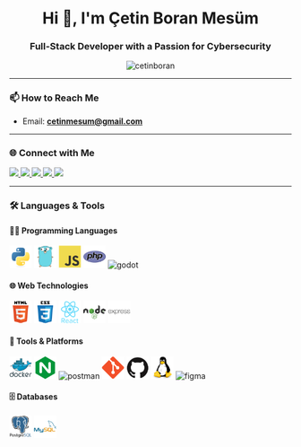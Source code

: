 <h1 align="center">Hi 👋, I'm Çetin Boran Mesüm</h1>
<h3 align="center">Full-Stack Developer with a Passion for Cybersecurity</h3>

<p align="center">
  <img src="https://komarev.com/ghpvc/?username=cetinboran&label=Profile%20views&color=0e75b6&style=flat" alt="cetinboran" />
</p>

---

### 📫 How to Reach Me

- Email: **cetinmesum@gmail.com**

---

### 🌐 Connect with Me

<p align="left">
  <a href="https://twitter.com/2023anm" target="_blank">
    <img src="https://img.shields.io/badge/Twitter-@2023anm-1DA1F2?style=for-the-badge&logo=twitter&logoColor=white" />
  </a>
  <a href="https://linkedin.com/in/cetinboran" target="_blank">
    <img src="https://img.shields.io/badge/LinkedIn-Çetin%20Boran%20Mesüm-0077B5?style=for-the-badge&logo=linkedin&logoColor=white" />
  </a>
  <a href="https://medium.com/@cetinmesum" target="_blank">
    <img src="https://img.shields.io/badge/Medium-@cetinmesum-12100E?style=for-the-badge&logo=medium&logoColor=white" />
  </a>
  <a href="https://www.youtube.com/@cetinboranmesum" target="_blank">
    <img src="https://img.shields.io/badge/YouTube-Çetin%20Boran%20Mesüm-FF0000?style=for-the-badge&logo=youtube&logoColor=white" />
  </a>
  <a href="https://github.com/cetinboran" target="_blank">
    <img src="https://img.shields.io/badge/GitHub-cetinboran-181717?style=for-the-badge&logo=github&logoColor=white" />
  </a>
</p>

---

### 🛠️ Languages & Tools

#### 👨‍💻 Programming Languages
<p align="left">
  <img src="https://raw.githubusercontent.com/devicons/devicon/master/icons/python/python-original.svg" alt="python" width="40" height="40"/>
  <img src="https://raw.githubusercontent.com/devicons/devicon/master/icons/go/go-original.svg" alt="go" width="40" height="40"/>
  <img src="https://raw.githubusercontent.com/devicons/devicon/master/icons/javascript/javascript-original.svg" alt="javascript" width="40" height="40"/>
  <img src="https://raw.githubusercontent.com/devicons/devicon/master/icons/php/php-original.svg" alt="php" width="40" height="40"/>
  <img src="https://upload.wikimedia.org/wikipedia/commons/6/6a/Godot_icon.svg" alt="godot" width="40" height="40"/>
</p>

#### 🌐 Web Technologies
<p align="left">
  <img src="https://raw.githubusercontent.com/devicons/devicon/master/icons/html5/html5-original-wordmark.svg" alt="html" width="40" height="40"/>
  <img src="https://raw.githubusercontent.com/devicons/devicon/master/icons/css3/css3-original-wordmark.svg" alt="css" width="40" height="40"/>
  <img src="https://raw.githubusercontent.com/devicons/devicon/master/icons/react/react-original-wordmark.svg" alt="react" width="40" height="40"/>
  <img src="https://raw.githubusercontent.com/devicons/devicon/master/icons/nodejs/nodejs-original-wordmark.svg" alt="nodejs" width="40" height="40"/>
  <img src="https://raw.githubusercontent.com/devicons/devicon/master/icons/express/express-original-wordmark.svg" alt="express" width="40" height="40"/>
</p>

#### 🧰 Tools & Platforms
<p align="left">
  <img src="https://raw.githubusercontent.com/devicons/devicon/master/icons/docker/docker-original-wordmark.svg" alt="docker" width="40" height="40"/>
  <img src="https://raw.githubusercontent.com/devicons/devicon/master/icons/nginx/nginx-original.svg" alt="nginx" width="40" height="40"/>
  <img src="https://www.vectorlogo.zone/logos/getpostman/getpostman-icon.svg" alt="postman" width="40" height="40"/>
  <img src="https://raw.githubusercontent.com/devicons/devicon/master/icons/git/git-original.svg" alt="git" width="40" height="40"/>
  <img src="https://raw.githubusercontent.com/devicons/devicon/master/icons/github/github-original.svg" alt="github" width="40" height="40"/>
  <img src="https://raw.githubusercontent.com/devicons/devicon/master/icons/linux/linux-original.svg" alt="linux" width="40" height="40"/>
  <img src="https://www.vectorlogo.zone/logos/figma/figma-icon.svg" alt="figma" width="40" height="40"/>
</p>

#### 🗄️ Databases
<p align="left">
  <img src="https://raw.githubusercontent.com/devicons/devicon/master/icons/postgresql/postgresql-original-wordmark.svg" alt="postgresql" width="40" height="40"/>
  <img src="https://raw.githubusercontent.com/devicons/devicon/master/icons/mysql/mysql-original-wordmark.svg" alt="mysql" width="40" height="40"/>
</p>
